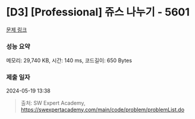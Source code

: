 # [D3] [Professional] 쥬스 나누기 - 5601 

[문제 링크](https://swexpertacademy.com/main/code/problem/problemDetail.do?contestProbId=AWXGAylqcdYDFAUo) 

### 성능 요약

메모리: 29,740 KB, 시간: 140 ms, 코드길이: 650 Bytes

### 제출 일자

2024-05-19 13:38



> 출처: SW Expert Academy, https://swexpertacademy.com/main/code/problem/problemList.do